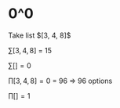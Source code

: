 <h1>0^0</h1>
Take list $[3, 4, 8]$
 
$\sum [3, 4, 8]$  = 15

$\sum [] = 0$

$\prod [3, 4, 8] = 0$ = 96 => 96 options

$\prod [] = 1$

